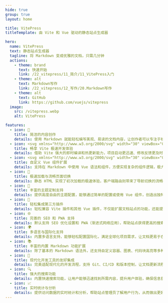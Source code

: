 ```yaml
---
hide: true
group: true
layout: home

title: VitePress
titleTemplate: 由 Vite 和 Vue 驱动的静态站点生成器

hero:
  name: VitePress
  text: 静态站点生成器
  tagline: 将 Markdown 变成优雅的文档，只需几分钟
  actions:
    - theme: brand
      text: 快速开始
      link: /22_vitepress/11_简介/11_VitePress入门
    - theme: alt
      text: Markdown写作
      link: /22_vitepress/12_写作/20.Markdown写作
    - theme: alt
      text: GitHub
      link: https://github.com/vuejs/vitepress
  image:
    src: /vitepress.webp
    alt: VitePress

features:
  - icon: 📝
    title: 简洁的内容创作
    details: 使用 Markdown 就能轻松编写美观、易读的文档内容，让创作者可以专注于核心表达，而不被复杂的格式要求干扰。
  - icon: <svg xmlns="http://www.w3.org/2000/svg" width="30" viewBox="0 0 256 256.32"><defs><linearGradient id="a" x1="-.828%" x2="57.636%" y1="7.652%" y2="78.411%"><stop offset="0%" stop-color="#41D1FF"/><stop offset="100%" stop-color="#BD34FE"/></linearGradient><linearGradient id="b" x1="43.376%" x2="50.316%" y1="2.242%" y2="89.03%"><stop offset="0%" stop-color="#FFEA83"/><stop offset="8.333%" stop-color="#FFDD35"/><stop offset="100%" stop-color="#FFA800"/></linearGradient></defs><path fill="url(#a)" d="M255.153 37.938 134.897 252.976c-2.483 4.44-8.862 4.466-11.382.048L.875 37.958c-2.746-4.814 1.371-10.646 6.827-9.67l120.385 21.517a6.537 6.537 0 0 0 2.322-.004l117.867-21.483c5.438-.991 9.574 4.796 6.877 9.62Z"/><path fill="url(#b)" d="M185.432.063 96.44 17.501a3.268 3.268 0 0 0-2.634 3.014l-5.474 92.456a3.268 3.268 0 0 0 3.997 3.378l24.777-5.718c2.318-.535 4.413 1.507 3.936 3.838l-7.361 36.047c-.495 2.426 1.782 4.5 4.151 3.78l15.304-4.649c2.372-.72 4.652 1.36 4.15 3.788l-11.698 56.621c-.732 3.542 3.979 5.473 5.943 2.437l1.313-2.028 72.516-144.72c1.215-2.423-.88-5.186-3.54-4.672l-25.505 4.922c-2.396.462-4.435-1.77-3.759-4.114l16.646-57.705c.677-2.35-1.37-4.583-3.769-4.113Z"/></svg>
    title: 畅享 Vite 极速开发体验
    details: 借助 Vite 强大的即时编译和热更新能力，项目启动更迅速、修改反馈更及时，同时可以无缝集成丰富的插件生态。
  - icon: <svg xmlns="http://www.w3.org/2000/svg" width="30" viewBox="0 0 256 220.8"><path fill="#41B883" d="M204.8 0H256L128 220.8 0 0h97.92L128 51.2 157.44 0h47.36Z"/><path fill="#41B883" d="m0 0 128 220.8L256 0h-51.2L128 132.48 50.56 0H0Z"/><path fill="#35495E" d="M50.56 0 128 133.12 204.8 0h-47.36L128 51.2 97.92 0H50.56Z"/></svg>
    title: 自定义 Vue 组件扩展
    details: 支持在 Markdown 中使用 Vue 语法和组件，方便实现复杂的组件逻辑，极大提升了文档的灵活性和表现力。
  - icon: 🚀
    title: 极速加载与流畅页面切换
    details: 静态 HTML 实现了初次加载的极速体验，客户端路由则带来了导航切换的流畅感，让用户在浏览时几乎感受不到停滞。
  - icon: 🎨
    title: 丰富的主题定制支持
    details: 提供高度自由的主题配置，能够通过简单的配置或使用 Vue 组件，创造出独特风格的文档站点，更好地贴合品牌调性。
  - icon: 🔌
    title: 轻松集成第三方插件
    details: 轻松兼容 Vite 插件和其他 Vue 插件，不仅能扩展文档站点的功能，还能提升站点的交互性和用户体验。
  - icon: 🌐
    title: 完善的 SEO 和 PWA 支持
    details: 默认支持 SEO 优化设置和 PWA（渐进式网络应用），帮助站点获得更高的搜索引擎排名，同时提升离线访问体验。
  - icon: 🌍
    title: 多语言与国际化支持
    details: 内置多语言支持，能够轻松配置国际化，满足全球化项目需求，让文档更易于在全球范围内传播和使用。
  - icon: 📚
    title: 丰富的内置 Markdown 功能扩展
    details: 除了基本的 Markdown 语法外，还支持自定义容器、图表、代码块高亮等多种高级功能，满足各类内容创作需求。
  - icon: 🧩
    title: 现代化开发工具的友好集成
    details: 完美适配现代化的开发流程，支持 Git、CI/CD 和版本控制，让文档更新流程更加自动化、高效，适应团队协作需求。
  - icon: 🔍
    title: 强大的搜索功能
    details: 内置快速搜索功能，让用户能够迅速找到所需内容，提升用户体验，确保信息获取的高效与便利。
  - icon: 📈
    title: 实时统计与分析
    details: 提供访问数据的实时统计和分析，帮助站点管理员了解用户行为，从而做出更好的优化决策，提升用户满意度。
---
```


<HomeUnderline />
